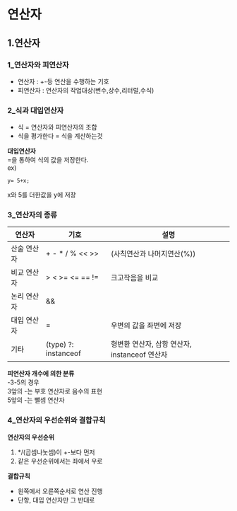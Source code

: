 연산자
======
1.연산자
-----
### 1_연산자와 피연산자
* 연산자 : +-등 연산을 수행하는 기호
* 피연산자 : 연산자의 작업대상(변수,상수,리터럴,수식)

### 2_식과 대입연산자
* 식 = 연산자와 피연산자의 조합
* 식을 평가한다 = 식을 계산하는것 

**대입연산자**   
=을 통하여 식의 값을 저장한다.   
ex)
```
y= 5+x;
```
x와 5를 더한값을 y에 저장

### 3_연산자의 종류

|연산자|기호|설명|
|---|---|---|
|산술 연산자| + - * / % << >>|(사칙연산과 나머지연산(%))|
|비교 연산자| > < >= <= == != |크고작음을 비교|
|논리 연산자| && || ! & ^ ~|그리고 또는 으로 조건 연결|
|대입 연산자| = |우변의 값을 좌변에 저장|
|기타|(type) ?: instanceof |형변환 연산자, 삼항 연산자, instanceof 연산자|

**피연산자 개수에 의한 분류**   
  -3-5의 경우   
	3앞의 -는 부호 연산자로 음수의 표현   
	5앞의 -는 뺄셈 연산자   
	
### 4_연산자의 우선순위와 결합규칙
**연산자의 우선순위**   
1. \*/(곱셈나눗셈)이 +-보다 먼저 
2. 같은 우선순위에서는 좌에서 우로

**결합규칙**
* 왼쪽에서 오른쪽순서로 연산 진행
* 단항, 대입 연산자만 그 반대로

